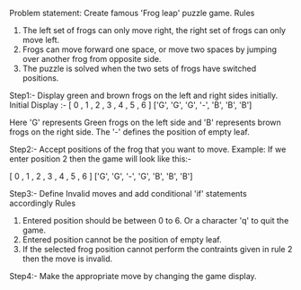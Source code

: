 Problem statement: Create famous 'Frog leap' puzzle game.
Rules
  1. The left set of frogs can only move right, the right set of frogs can only move left.
  2. Frogs can move forward one space, or move two spaces by jumping over another frog from opposite side.
  3. The puzzle is solved when the two sets of frogs have switched positions.
     
Step1:-
Display green and brown frogs on the left and right sides initially.
Initial Display :-
[ 0 ,  1 ,  2 ,  3 ,  4 ,  5 ,  6 ] 
['G', 'G', 'G', '-', 'B', 'B', 'B']

Here 'G' represents Green frogs on the left side and 'B' represents brown frogs on the right side. The '-' defines the position of empty leaf.

Step2:-
Accept positions of the frog that you want to move.
Example: If we enter position 2 then the game will look like this:-

[ 0 ,  1 ,  2 ,  3 ,  4 ,  5 ,  6 ]
['G', 'G', '-', 'G', 'B', 'B', 'B']

Step3:-
Define Invalid moves and add conditional 'if' statements accordingly
Rules
  1. Entered position should be between 0 to 6. Or a character 'q' to quit the game.
  2. Entered position cannot be the position of empty leaf.
  3. If the selected frog position cannot perform the contraints given in rule 2 then the move is invalid.
     
Step4:-
Make the appropriate move by changing the game display.
